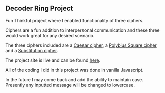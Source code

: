 ## Decoder Ring Project

Fun Thinkful project where I enabled functionality of three ciphers. 

Ciphers are a fun addition to interpersonal communication and these three would work great for any desired scenario.

The three ciphers included are a [Caesar cipher](https://en.wikipedia.org/wiki/Caesar_cipher), a [Polybius Square cipher](https://en.wikipedia.org/wiki/Polybius_square), and a [Substitution cipher](https://en.wikipedia.org/wiki/Substitution_cipher).

The project site is live and can be found [here](https://developerkaleb.github.io/Decoder_Ring_Project/).

All of the coding I did in this project was done in vanilla Javascript.

In the future I may come back and add the ability to maintain case. Presently any inputted message will be changed to lowercase.
